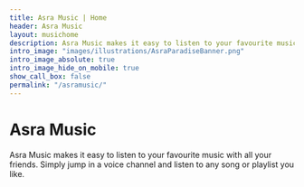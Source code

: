```yaml
---
title: Asra Music | Home
header: Asra Music
layout: musichome
description: Asra Music makes it easy to listen to your favourite music with all your friends. Simply jump in a voice channel and listen to any song or playlist you like.
intro_image: "images/illustrations/AsraParadiseBanner.png"
intro_image_absolute: true
intro_image_hide_on_mobile: true
show_call_box: false
permalink: "/asramusic/"
---
```


# Asra Music

Asra Music makes it easy to listen to your favourite music with all your friends. Simply jump in a voice channel and listen to any song or playlist you like.